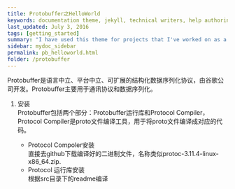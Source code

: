 ```yaml
---
title: Protobuffer之HelloWorld
keywords: documentation theme, jekyll, technical writers, help authoring tools, hat replacements
last_updated: July 3, 2016
tags: [getting_started]
summary: "I have used this theme for projects that I've worked on as a professional technical writer."
sidebar: mydoc_sidebar
permalink: pb_helloworld.html
folder: /protobuffer
---
```


Protobuffer是语言中立、平台中立、可扩展的结构化数据序列化协议，由谷歌公司开发。Protobuffer主要用于通讯协议和数据序列化。

1. 安装  
  Protobuffer包括两个部分：Protobuffer运行库和Protocol Compiler，Protocol Compiler是proto文件编译工具，用于将proto文件编译成对应的代码。
    
    * Protocol Compoler安装  
      直接去github下载编译好的二进制文件，名称类似protoc-3.11.4-linux-x86_64.zip.  
    * Protocol 运行库安装  
      根据src目录下的readme编译    

    

        


